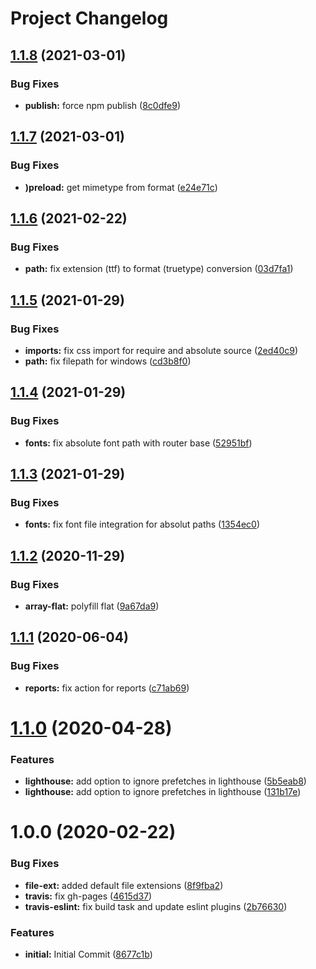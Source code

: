 # Project Changelog

## [1.1.8](https://github.com/GrabarzUndPartner/nuxt-font-loader-strategy/compare/v1.1.7...v1.1.8) (2021-03-01)


### Bug Fixes

* **publish:** force npm publish ([8c0dfe9](https://github.com/GrabarzUndPartner/nuxt-font-loader-strategy/commit/8c0dfe9c30495b861c8607c2df47162ca853d0b9))

## [1.1.7](https://github.com/GrabarzUndPartner/nuxt-font-loader-strategy/compare/v1.1.6...v1.1.7) (2021-03-01)


### Bug Fixes

* **)preload:**  get mimetype from format ([e24e71c](https://github.com/GrabarzUndPartner/nuxt-font-loader-strategy/commit/e24e71c6315d8c90a4284764190b84378136cd70))

## [1.1.6](https://github.com/GrabarzUndPartner/nuxt-font-loader-strategy/compare/v1.1.5...v1.1.6) (2021-02-22)


### Bug Fixes

* **path:** fix extension (ttf) to format (truetype) conversion ([03d7fa1](https://github.com/GrabarzUndPartner/nuxt-font-loader-strategy/commit/03d7fa1ab461a59c5f684b24ba7c1b898dfa0504))

## [1.1.5](https://github.com/GrabarzUndPartner/nuxt-font-loader-strategy/compare/v1.1.4...v1.1.5) (2021-01-29)


### Bug Fixes

* **imports:** fix css import for require and absolute source ([2ed40c9](https://github.com/GrabarzUndPartner/nuxt-font-loader-strategy/commit/2ed40c993157d91752fb1cc12d7c07c8b152c5dc))
* **path:** fix filepath for windows ([cd3b8f0](https://github.com/GrabarzUndPartner/nuxt-font-loader-strategy/commit/cd3b8f0bb56fe300e547c8efdd8188a0542102f4))

## [1.1.4](https://github.com/GrabarzUndPartner/nuxt-font-loader-strategy/compare/v1.1.3...v1.1.4) (2021-01-29)


### Bug Fixes

* **fonts:** fix absolute font path with router base ([52951bf](https://github.com/GrabarzUndPartner/nuxt-font-loader-strategy/commit/52951bfeb1ffeecaa072f28198bacd09dda7e8b3))

## [1.1.3](https://github.com/GrabarzUndPartner/nuxt-font-loader-strategy/compare/v1.1.2...v1.1.3) (2021-01-29)


### Bug Fixes

* **fonts:** fix font file integration for absolut paths ([1354ec0](https://github.com/GrabarzUndPartner/nuxt-font-loader-strategy/commit/1354ec0041296046e0440683035873b191f3f41e))

## [1.1.2](https://github.com/GrabarzUndPartner/nuxt-font-loader-strategy/compare/v1.1.1...v1.1.2) (2020-11-29)


### Bug Fixes

* **array-flat:** polyfill flat ([9a67da9](https://github.com/GrabarzUndPartner/nuxt-font-loader-strategy/commit/9a67da980cdf8f0c4257365f463b8b6990ed327e))

## [1.1.1](https://github.com/GrabarzUndPartner/nuxt-font-loader-strategy/compare/v1.1.0...v1.1.1) (2020-06-04)


### Bug Fixes

* **reports:** fix action for reports ([c71ab69](https://github.com/GrabarzUndPartner/nuxt-font-loader-strategy/commit/c71ab6926ab8ad6b3223679010739875b14224ba))

# [1.1.0](https://github.com/GrabarzUndPartner/nuxt-font-loader-strategy/compare/v1.0.0...v1.1.0) (2020-04-28)


### Features

* **lighthouse:** add option to ignore prefetches in lighthouse ([5b5eab8](https://github.com/GrabarzUndPartner/nuxt-font-loader-strategy/commit/5b5eab8bc31c89e1d58a7529ffa5cbd8e59e4e65))
* **lighthouse:** add option to ignore prefetches in lighthouse ([131b17e](https://github.com/GrabarzUndPartner/nuxt-font-loader-strategy/commit/131b17e4aabd9204df3cdefb9a10fc1704ea2d45))

# 1.0.0 (2020-02-22)


### Bug Fixes

* **file-ext:** added default file extensions ([8f9fba2](https://github.com/GrabarzUndPartner/nuxt-font-loader-strategy/commit/8f9fba26d81c88fc717e981b7fc5807dd0163274))
* **travis:** fix gh-pages ([4615d37](https://github.com/GrabarzUndPartner/nuxt-font-loader-strategy/commit/4615d37c010aad3361b126d1dc767f7acb787e9e))
* **travis-eslint:** fix build task and update eslint plugins ([2b76630](https://github.com/GrabarzUndPartner/nuxt-font-loader-strategy/commit/2b76630e326c6fc2b97d7d85dc6990a115930651))


### Features

* **initial:** Initial Commit ([8677c1b](https://github.com/GrabarzUndPartner/nuxt-font-loader-strategy/commit/8677c1b9022a146734c02684594974c02a4fdaa6))
